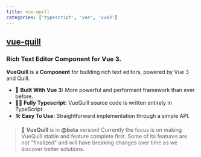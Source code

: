 ```yaml
---
title: vue-quill
categories: ['typescript', 'vue', 'vue3']
---
```

## [vue-quill](https://github.com/vueup/vue-quill)

### Rich Text Editor Component for Vue 3.


**VueQuill** is a **Component** for building rich text editors, powered by Vue 3 and Quill.

- 💚 **Built With Vue 3:** More powerful and performant framework than ever before.
- 🧙‍♂️ **Fully Typescript:** VueQuill source code is written entirely in TypeScript.
- 🛠️ **Easy To Use:** Straightforward implementation through a simple API.

> 🚀 **VueQuill** is in **@beta** version! Currently the focus is on making VueQuill stable and feature complete first. Some of its features are not "finalized" and will have breaking changes over time as we discover better solutions.
